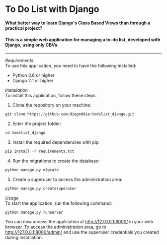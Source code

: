 # **To Do List with Django**
**What better way to learn Django's Class Based Views than through a practical project?**
#### This is a simple web application for managing a to-do list, developed with Django, using only CBVs.
---
_Requirements_ <br>
To use this application, you need to have the following installed:

- Python 3.6 or higher
- Django 2.1 or higher

_Installation_ <br>
To install this application, follow these steps:

1. Clone the repository on your machine:

```python
git clone https://github.com/diegoddie/todolist_django.git
```

2. Enter the project folder:

```python
cd todolist_django
```

3. Install the required dependencies with pip:

```python
pip install -r requirements.txt
```

4. Run the migrations to create the database:

```python
python manage.py migrate
```

5. Create a superuser to access the administration area:

```python
python manage.py createsuperuser
```

_Usage_<br>
To start the application, run the following command:

```python
python manage.py runserver
```

You can now access the application at http://127.0.0.1:8000/ in your web browser.
To access the administration area, go to http://127.0.0.1:8000/admin/ and use the superuser credentials you created during installation.

